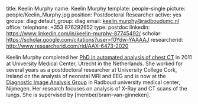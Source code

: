 title: Keelin Murphy
name: Keelin Murphy
template: people-single
picture: people/Keelin_Murphy.jpg
position: Postdoctoral Researcher
active: yes
groups: diag
default_group: diag
email: keelin.murphy@radboudumc.nl
office: 
telephone: +353 876292652
type: postdoc
linkedin: https://www.linkedin.com/in/keelin-murphy-87745492/
scholar: https://scholar.google.com/citations?user=f0Ydw-YAAAAJ
researcherid: http://www.researcherid.com/rid/AAX-6473-2020

Keelin Murphy completed her [PhD in automated analysis of chest CT](/publications/murp11/) in 2011 at University Medical Center, Utrecht in the Netherlands. She worked for several years as a postdoctoral researcher at University College Cork, Ireland on the analysis of neonatal MRI and EEG and is now at the [Diagnostic Image Analysis Group](http://diagnijmegen.nl/) in Radboud university medical center, Nijmegen. Her research focuses on analysis of X-Ray and CT scans of the lungs. She is supervised by [member/bram-van-ginneken]. 
